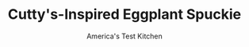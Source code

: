 ---
layout: ../../layouts/MarkdownPostLayout.astro
title: Cutty's-Inspired Eggplant Spuckie
author: America's Test Kitchen
pubDate: 2023-03-15
description: These hearty vegetarian sandwiches will make you fall in love with eggplant all over again.
image_url: https://res.cloudinary.com/hksqkdlah/image/upload/ar_1:1,c_fill,dpr_2.0,f_auto,fl_lossy.progressive.strip_profile,g_faces:auto,q_auto:low,w_344/SFS_CuttysInspiredEggplantSpuckie_12_tbgsg6
tags: ["Main Courses","Vegetables","Weeknight","Vegetarian","Sandwiches"]
calories: 2695
protein: 20
carbohydrates: 46
fats: 
fiber: 8
ingredients: ["1½ pounds, eggplant, sliced into ½-inch-thick rounds","½ cup, extra-virgin olive oil, divided","1 teaspoon, table salt, divided","¾ cup pitted, kalamata olives","½ cup, fresh parsley leaves","1 teaspoon, red wine vinegar","1 , small garlic clove, minced","¼ teaspoon, red pepper flakes","1 cup shredded, carrots","4 ciabatta sandwich, rolls, halved lengthwise","8 ounces, fresh mozzarella cheese, sliced into ¼-inch-thick rounds"]
serves: 4
time: "40 minutes"
instructions: ["Adjust oven rack 6 inches from broiler element and heat broiler. Line rimmed baking sheet with foil and spray with vegetable oil spray. Brush eggplant slices with 2 tablespoons oil, sprinkle with ¾ teaspoon salt, and arrange on prepared sheet. Broil eggplant until softened and beginning to brown, 10 to 14 minutes, flipping halfway through cooking. Transfer eggplant to plate and set aside.","Pulse olives, parsley, vinegar, garlic, pepper flakes, and remaining ¼ teaspoon salt in food processor until chopped, 6 to 8 pulses. Transfer to bowl and stir in carrots and 2 tablespoons oil.","Arrange rolls on now-empty sheet and brush cut sides with remaining ¼ cup oil. Broil rolls, cut sides up, until golden brown, 2 to 5 minutes. Spread carrot-olive mixture evenly on cut sides of each roll. Distribute mozzarella and eggplant evenly among roll bottoms, then cap with roll tops. Serve."]
nutrition: ["638 mg Potassium","348 mg Phosphorus","439 mg Calcium","3 mg Iron","59 mg Magnesium","927 mg Sodium","2 mg Zinc","46 g Fat","3 mg Niacin (B3)","26 g Monounsaturated","4 g Polyunsaturated","15 mg Vitamin C","50 mg Cholesterol","13 g Saturated","8 g Fiber","45 µg Folic acid","67 µg Folate (food)","9 g Sugars","151 µg Vitamin K","257 g Water","46 g Carbs","145 µg Folate equivalent (total)","20 g Protein","5 mg Vitamin E","405 µg Vitamin A","673 kcal Energy","2695 calories"]
notes: "This sandwich, inspired by one at the Boston-area sandwich shop Cuttys, is a test kitchen favorite. Its OK to use the tender, thin stems at the base of the parsley leaves."
---